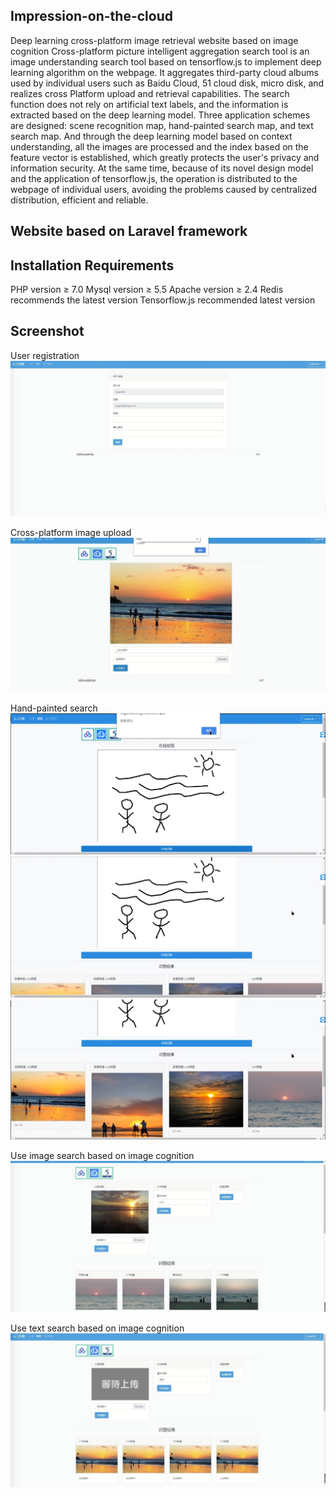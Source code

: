 ## Impression-on-the-cloud
Deep learning cross-platform image retrieval website based on image cognition
Cross-platform picture intelligent aggregation search tool is an image understanding search tool based on tensorflow.js to implement deep learning algorithm on the webpage. It aggregates third-party cloud albums used by individual users such as Baidu Cloud, 51 cloud disk, micro disk, and realizes cross Platform upload and retrieval capabilities. The search function does not rely on artificial text labels, and the information is extracted based on the deep learning model. Three application schemes are designed: scene recognition map, hand-painted search map, and text search map. And through the deep learning model based on context understanding, all the images are processed and the index based on the feature vector is established, which greatly protects the user's privacy and information security. At the same time, because of its novel design model and the application of tensorflow.js, the operation is distributed to the webpage of individual users, avoiding the problems caused by centralized distribution, efficient and reliable.

## Website based on Laravel framework

## Installation Requirements
PHP version ≥ 7.0
Mysql version ≥ 5.5
Apache version ≥ 2.4
Redis recommends the latest version
Tensorflow.js recommended latest version

## Screenshot

User registration
![image](https://github.com/AndreQingyuWu/Impression-on-the-cloud/blob/master/screenshots/User%20registration.jpg)

Cross-platform image upload
![image](https://github.com/AndreQingyuWu/Impression-on-the-cloud/blob/master/screenshots/Cross-platform%20image%20upload.jpg)

Hand-painted search
![image](https://github.com/AndreQingyuWu/Impression-on-the-cloud/blob/master/screenshots/Hand-painted%20search1.jpg)
![image](https://github.com/AndreQingyuWu/Impression-on-the-cloud/blob/master/screenshots/Hand-painted%20search2.jpg)
![image](https://github.com/AndreQingyuWu/Impression-on-the-cloud/blob/master/screenshots/Hand-painted%20search3.jpg)

Use image search based on image cognition
![image](https://github.com/AndreQingyuWu/Impression-on-the-cloud/blob/master/screenshots/Use%20image%20search%20based%20on%20image%20cognition.jpg)

Use text search based on image cognition
![image](https://github.com/AndreQingyuWu/Impression-on-the-cloud/blob/master/screenshots/Use%20text%20search%20based%20on%20image%20cognition.jpg)
